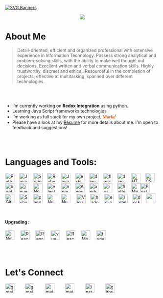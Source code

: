 [![SVG Banners](https://svg-banners.vercel.app/api?type=glitch&text1=Brijesh%20Soni&width=800&height=100)](https://github.com/ibrijeshsoni)

<p align="center">
<img src="https://readme-typing-svg.herokuapp.com?lines=Full+Stack+Web+Developer;Always%20ready%20to%20learn%20new%20things;Software%20Engineer%20at%20_______;Interested%20to%20work%20with%20Block%20chain%20technology%20&center=true&width=500&height=50">
</p>

# About Me 
> Detail-oriented, efficient and organized professional with extensive experience in Information Technology. Possess strong analytical and problem-solving skills, with the ability to make well thought out decisions. Excellent written and verbal communication skills. Highly trustworthy, discreet and ethical. Resourceful in the completion of projects, effective at multitasking, spanned over different technologies.

<br><br>

-  I’m currently working on **Redox Integration** using python.
- Learning Java Script frameworks technologies
- I’m working as full stack for my own project, <span style="color: #ff5000; font-family:Papyrus;">**Marke**</span><span style="color: #4caf50; font-family:Papyrus;"><sup>**t**</sup></span>
- Please have a look at my [Résumé](https://ibrijeshsoni.github.io/resume/) for more details about me. I'm open to feedback and suggestions!

<br><br>

# Languages and Tools:
<img src="https://github.com/get-icon/geticon/raw/master/icons/python.svg" alt="Python" width="30px" height="30px">&nbsp;&nbsp;&nbsp;&nbsp;<img src="https://github.com/get-icon/geticon/raw/master/icons/java.svg" alt="Java" width="30px" height="30px">&nbsp;&nbsp;&nbsp;&nbsp;<img src="https://github.com/get-icon/geticon/raw/master/icons/spring.svg" alt="Spring" width="30px" height="30px">&nbsp;&nbsp;&nbsp;&nbsp;<img src="https://github.com/get-icon/geticon/raw/master/icons/ruby.svg" alt="Ruby" width="30px" height="30px">&nbsp;&nbsp;&nbsp;&nbsp;<img src="https://github.com/get-icon/geticon/raw/master/icons/javascript.svg" alt="Java Script" width="30px" height="30px">&nbsp;&nbsp;&nbsp;&nbsp;<img src="https://github.com/get-icon/geticon/raw/master/icons/es6.svg" alt="es6" width="30px" height="30px">&nbsp;&nbsp;&nbsp;&nbsp;<img src="https://github.com/get-icon/geticon/raw/master/icons/django.svg" alt="django" width="30px" height="30px">&nbsp;&nbsp;&nbsp;&nbsp;<img src="https://github.com/get-icon/geticon/raw/master/icons/flask.svg" style="background-color:#fff;" alt="flask" width="30px" height="30px">&nbsp;&nbsp;&nbsp;&nbsp;<img src="https://github.com/get-icon/geticon/raw/master/icons/json.svg" alt="django" width="30px" height="30px" style="background-color:#fff;">&nbsp;&nbsp;&nbsp;&nbsp;<img src="https://github.com/get-icon/geticon/raw/master/icons/html-5.svg" alt="HTML 5" width="30px" height="30px">&nbsp;&nbsp;&nbsp;&nbsp;<img src="https://github.com/get-icon/geticon/raw/master/icons/css-3.svg" alt="CSS 3" width="30px" height="30px">&nbsp;&nbsp;&nbsp;&nbsp;<img src="https://github.com/get-icon/geticon/raw/master/icons/bootstrap.svg" alt="bootstrap" width="30px" height="30px">&nbsp;&nbsp;&nbsp;&nbsp;<img src="https://github.com/get-icon/geticon/raw/master/icons/jquery-icon.svg" alt="jquery" width="30px" height="30px" style="background-color:#fff;">&nbsp;&nbsp;&nbsp;&nbsp;<img src="https://github.com/get-icon/geticon/raw/master/icons/nodejs.svg" alt="NodeJs" width="30px" height="30px" style="background-color:#fff;">&nbsp;&nbsp;&nbsp;&nbsp;<img src="https://github.com/get-icon/geticon/raw/master/icons/electron.svg" alt="electron" width="30px" height="30px" >&nbsp;&nbsp;&nbsp;&nbsp;<img src="https://github.com/get-icon/geticon/raw/master/icons/npm.svg" alt="npm" width="30px" height="30px">&nbsp;&nbsp;&nbsp;&nbsp;<img src="https://github.com/get-icon/geticon/raw/master/icons/angular-icon.svg" alt="Angular" width="30px" height="30px">&nbsp;&nbsp;&nbsp;&nbsp;<img src="https://github.com/get-icon/geticon/raw/master/icons/android-icon.svg" alt="android" width="30px" height="30px">&nbsp;&nbsp;&nbsp;&nbsp;<img src="https://github.com/get-icon/geticon/raw/master/icons/apple.svg" alt="ios" width="30px" height="30px" style="background-color:#fff;">&nbsp;&nbsp;&nbsp;&nbsp;<img src="https://github.com/get-icon/geticon/raw/master/icons/flutter.svg" alt="flutter" width="30px" height="30px">&nbsp;&nbsp;&nbsp;&nbsp;<img src="https://github.com/get-icon/geticon/raw/master/icons/mysql.svg" alt="MySQL" width="30px" height="30px" style="background-color:#fff;"><img src="https://github.com/get-icon/geticon/raw/master/icons/postgresql.svg" alt="PostgreSQL" width="30px" height="30px">&nbsp;&nbsp;&nbsp;&nbsp;<img src="https://github.com/get-icon/geticon/raw/master/icons/git-icon.svg" alt="Git" width="30px" height="30px">&nbsp;&nbsp;&nbsp;&nbsp;<img src="https://github.com/get-icon/geticon/raw/master/icons/subversion.svg" alt="Subversion" width="30px" height="30px">&nbsp;&nbsp;&nbsp;&nbsp;<img src="https://github.com/get-icon/geticon/raw/master/icons/pandas-icon.svg" alt="pandas" width="30px" height="30px" style="background-color:#fff;">&nbsp;&nbsp;&nbsp;&nbsp;<img src="https://github.com/get-icon/geticon/raw/master/icons/numpy-icon.svg" alt="NumPy" width="30px" height="30px">&nbsp;&nbsp;&nbsp;&nbsp;<img src="https://github.com/get-icon/geticon/raw/master/icons/postman.svg" alt="NumPy" width="30px" height="30px"> &nbsp;&nbsp;&nbsp;&nbsp;<img src="https://raw.githubusercontent.com/UjwalKandi/UjwalKandi/changes-to-readme/svg/visual-studio-code-1.svg" alt="Visual Code Studio" width="30px" height="30px"/>&nbsp;&nbsp;&nbsp;&nbsp;<img src="https://github.com/get-icon/geticon/raw/master/icons/hadoop.svg" alt="hadoop" width="30px" height="30px">&nbsp;&nbsp;&nbsp;&nbsp;<img src="https://github.com/get-icon/geticon/raw/master/icons/eclipse.svg" alt="eclipes" width="30px" height="30px">&nbsp;&nbsp;&nbsp;&nbsp;<img src="https://github.com/get-icon/geticon/raw/master/icons/intellij-idea.svg" alt="intellij" width="30px" height="30px">&nbsp;&nbsp;&nbsp;&nbsp;<img src="https://github.com/get-icon/geticon/raw/master/icons/docker-icon.svg" alt="docker" width="30px" height="30px">&nbsp;&nbsp;&nbsp;&nbsp;<img width ='32px' src ='https://raw.githubusercontent.com/rahulbanerjee26/githubAboutMeGenerator/main/icons/sqlite.svg'>



<br/>

#### Upgrading :
<img src="https://github.com/get-icon/geticon/raw/master/icons/nestjs.svg" alt="Nest" width="30px" height="30px">&nbsp;&nbsp;&nbsp;&nbsp;
<img src="https://github.com/get-icon/geticon/raw/master/icons/react.svg" alt="React" width="30px" height="30px">&nbsp;&nbsp;&nbsp;&nbsp;
<img src="https://github.com/get-icon/geticon/raw/master/icons/nextjs-icon.svg" alt="React" width="30px" height="30px" style="background-color:#fff;">&nbsp;&nbsp;&nbsp;&nbsp;
<img src="https://github.com/get-icon/geticon/raw/master/icons/vue.svg" alt="vue" width="30px" height="30px">&nbsp;&nbsp;&nbsp;&nbsp;
<img src="https://github.com/get-icon/geticon/raw/master/icons/nuxt-icon.svg" alt="React" width="30px" height="30px">&nbsp;&nbsp;&nbsp;&nbsp;
<img src="https://github.com/get-icon/geticon/raw/master/icons/mongodb-icon.svg" alt="MongoDB" width="30px" height="30px">&nbsp;&nbsp;&nbsp;&nbsp;
<img src="https://github.com/get-icon/geticon/raw/master/icons/typescript-icon.svg" alt="typescript" width="30px" height="30px">

<br/>
<br/>


# Let's Connect
<a href="mailto:ibrijeshsoni@gmail.com"><img src="https://github.com/get-icon/geticon/raw/master/icons/google-gmail.svg" alt="gmail" width="30px" height="30px"></a>&nbsp;&nbsp;&nbsp;&nbsp;&nbsp;&nbsp;&nbsp;&nbsp;
<a href="mailto:ibrijeshsoni@hotmail.com"><img src="https://github.com/get-icon/geticon/raw/master/icons/google-inbox.svg" alt="gmail" width="30px" height="30px"></a>&nbsp;&nbsp;&nbsp;&nbsp;&nbsp;&nbsp;&nbsp;&nbsp;
<a href="https://www.facebook.com/ibrijeshsoni0810"><img src="https://github.com/get-icon/geticon/raw/master/icons/facebook.svg" alt="mail" width="30px" height="30px"></a>&nbsp;&nbsp;&nbsp;&nbsp;&nbsp;&nbsp;&nbsp;&nbsp;
<a href="https://www.linkedin.com/in/ibrijeshsoni0810/"><img src="https://github.com/get-icon/geticon/raw/master/icons/linkedin-icon.svg" alt="mail" width="30px" height="30px" style="background-color:#fff;"></a>&nbsp;&nbsp;&nbsp;&nbsp;&nbsp;&nbsp;&nbsp;&nbsp;
<a href="https://www.instagram.com/premsoni/"><img src="https://github.com/get-icon/geticon/raw/master/icons/instagram-icon.svg" alt="instagram" width="30px" height="30px"></a>&nbsp;&nbsp;&nbsp;&nbsp;&nbsp;&nbsp;&nbsp;&nbsp;
<a href="https://github.com/ibrijeshsoni"><img src="https://github.com/get-icon/geticon/raw/master/icons/github-icon.svg" alt="github" width="30px" height="30px" style="background-color:#fff"></a>

